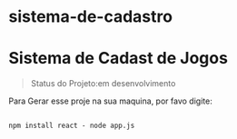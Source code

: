 # sistema-de-cadastro

<h1> Sistema de Cadast de Jogos </h1>

>Status do Projeto:em desenvolvimento

Para Gerar esse proje na sua maquina, por favo digite:

```

npm install react - node app.js

```
